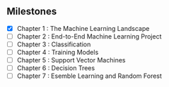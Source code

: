## Milestones

- [X] Chapter 1 : The Machine Learning Landscape
- [ ] Chapter 2 : End-to-End Machine Learning Project
- [ ] Chapter 3 : Classification
- [ ] Chapter 4 : Training Models
- [ ] Chapter 5 : Support Vector Machines
- [ ] Chapter 6 : Decision Trees
- [ ] Chapter 7 : Esemble Learning and Random Forest
